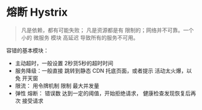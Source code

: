 # 熔断 Hystrix

> 凡是依赖，都有可能失败； 凡是资源都是有 限制的；网络并不可靠。一个小的 微服务 模块 高延迟 导致所有的服务不可用。

容错的基本模块：
- 主动超时，一般设置 2秒货5秒的超时时间
- 服务降级：一般直接 跳转到静态 CDN 托底页面，或者提示 活动太火爆，以免 开天窗
- 限流： 用令牌机制 限制 最大并发量
- 弹性 熔断： 错误数 达到一定的阈值，开始拒绝请求， 健康检查发现恢复后再次 接受请求

